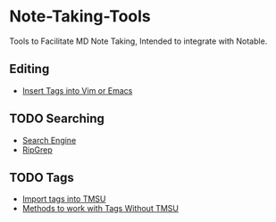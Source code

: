 # Note-Taking-Tools
Tools to Facilitate MD Note Taking, Intended to integrate with Notable.

## Editing

* [Insert Tags into Vim or Emacs](./auto-complete-tags-vim/Auto-Complete-Tags.md)

## TODO Searching

* [Search Engine]()
* [RipGrep]()

## TODO Tags

* [Import tags into TMSU](/tags-to-TMSU/Import-Tags-to-TMSU.md)
* [Methods to work with Tags Without TMSU]()
